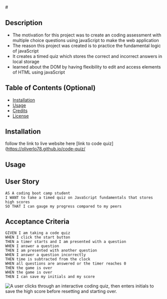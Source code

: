 
#<code-quiz>

## Description

- The motivation for this project was to create an coding assessment with multiple choice questions using javaScript to make the web application 
- The reason this project was created is to practice the fundamental logic of javaScript 
- It creates a timed quiz which stores the correct and incorrect answers in local storage
- learned about the DOM by having flexibility to edit and access elements of HTML using javaScript 

## Table of Contents (Optional)

- [Installation](#installation)
- [Usage](#usage)
- [Credits](#credits)
- [License](#license)

## Installation

follow the link to live website here [link to code quiz](https://oliverlo78.github.io/code-quiz/

## Usage

## User Story
    
```
AS A coding boot camp student
I WANT to take a timed quiz on JavaScript fundamentals that stores high scores
SO THAT I can gauge my progress compared to my peers
```


## Acceptance Criteria
    
```
GIVEN I am taking a code quiz
WHEN I click the start button
THEN a timer starts and I am presented with a question
WHEN I answer a question
THEN I am presented with another question
WHEN I answer a question incorrectly
THEN time is subtracted from the clock
WHEN all questions are answered or the timer reaches 0
THEN the game is over
WHEN the game is over
THEN I can save my initials and my score
```
![A user clicks through an interactive coding quiz, then enters initials to save the high score before resetting and starting over.](./Assets/04-web-apis-homework-demo.gif)
    

